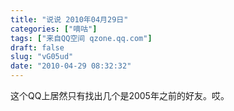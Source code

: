 ```yaml
---
title: "说说 2010年04月29日"
categories: ["嘀咕"]
tags: ["来自QQ空间 qzone.qq.com"]
draft: false
slug: "vG05ud"
date: "2010-04-29 08:32:32"
---
```


这个QQ上居然只有找出几个是2005年之前的好友。哎。
